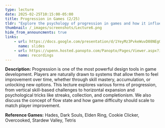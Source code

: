 ```yaml
---
type: lecture
date: 2025-02-25T10:15:00-05:00
title: Progression in Games (2/25)
tldr: "Explore the psychology of progression in games and how it influences player engagement."
thumbnail: /_images/screenshots/Lecture6.png
hide_from_announcments: true
links: 
    - url: https://docs.google.com/presentation/d/1YeyMz3PvkeWuvD08NEgOgYjHPYUMV4wWkalkXH46jXg/edit?usp=sharing
      name: slides
    - url: https://upenn.hosted.panopto.com/Panopto/Pages/Viewer.aspx?id=70901f23-1a4b-43b6-a4cb-b28f012ee0df&start=469.303879
      name: recordings
---
```


**Description:**
Progression is one of the most powerful design tools in game development. Players are naturally drawn to systems that allow them to feel improvement over time, whether through skill mastery, accumulation, or unlocking new options. This lecture explores various forms of progression, from vertical skill-based challenges to horizontal expansion and psychological tricks like streaks, collection, and completionism. We also discuss the concept of flow state and how game difficulty should scale to match player improvement.

**Reference Games:**
Hades, Dark Souls, Elden Ring, Cookie Clicker, Overcooked, Stardew Valley, Tetris
